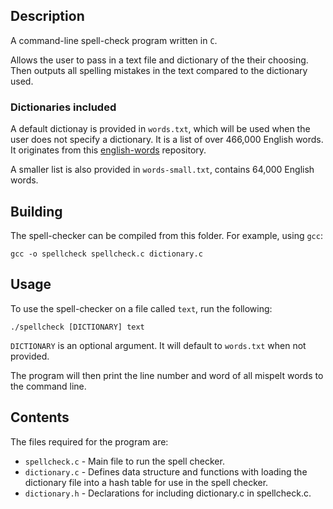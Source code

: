 ## Description

A command-line spell-check program written in `C`.

Allows the user to pass in a text file and dictionary of the their choosing. Then outputs all spelling mistakes in the text compared to the dictionary used.

### Dictionaries included

A default dictionay is provided in `words.txt`, which will be used when the user does not specify a dictionary. It is a list of over 466,000 English words. It originates from this [english-words](https://github.com/dwyl/english-words) repository.

A smaller list is also provided in `words-small.txt`, contains 64,000 English words.

## Building

The spell-checker can be compiled from this folder. For example, using `gcc`:

```
gcc -o spellcheck spellcheck.c dictionary.c
```

## Usage

To use the spell-checker on a file called `text`, run the following:

```
./spellcheck [DICTIONARY] text
```
`DICTIONARY` is an optional argument. It will default to `words.txt` when not provided.

The program will then print the line number and word of all mispelt words to the command line.

## Contents

The files required for the program are:

- `spellcheck.c` - Main file to run the spell checker.
- `dictionary.c` - Defines data structure and functions with loading the dictionary file into a hash table for use in the spell checker.
- `dictionary.h` - Declarations for including dictionary.c in spellcheck.c.
